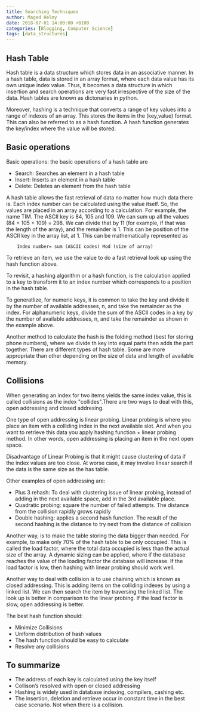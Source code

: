 ```yaml
---
title: Searching Techniques
author: Maged Helmy
date: 2018-07-01 14:00:00 +0100
categories: [Blogging, Computer Science]
tags: [data_structures]
---
```


## Hash Table

Hash table is a data structure which stores data in an associative manner. In a hash table, data is stored in an array format, where each data value has its own unique index value. Thus, it becomes a data structure in which insertion and search operations are very fast irrespective of the size of the data. Hash tables are known as dictonaries in python.

Moreover, hashing is a technique that converts a range of key values into a range of indexes of an array. This stores the items in the (key,value) format. This can also be referred to as a hash function. A hash function generates the key/index where the value will be stored.

## Basic operations

Basic operations: the basic operations of a hash table are

-	Search: Searches an element in a hash table
-	Insert: Inserts an element in a hash table
-	Delete: Deletes an element from the hash table


A hash table allows the fast retrieval of data no matter how much data there is. Each index number can be calculated using the value itself. So, the values are placed in an array according to a calculation. For example, the name TIM. The ASCII key is 84, 105 and 109. We can sum up all the values (84 + 105 + 109) = 298. We can divide that by 11 (for example, if that was the length of the array), and the remainder is 1. This can be position of the ASCII key in the array list, at 1. This can be mathematically represented as

```
	Index number= sum (ASCII codes) Mod (size of array)
```
To retrieve an item, we use the value to do a fast retrieval look up using the hash function above.

To revisit, a hashing algorithm or a hash function, is the calculation applied to a key to transform it to an index number which corresponds to a position in the hash table.

To generatlize, for numeric keys, it is common to take the key and divide it by the number of available addresses, n, and take the remainder as the index. For alphanumeric keys, divide the sum of the ASCII codes in a key by the number of available addresses, n, and take the remainder as shown in the example above.

Another method to calculate the hash is the folding method (best for storing phone numbers), where we divide th key into equal parts then adds the part together. There are different types of hash table. Some are more appropriate than other depending on the size of data and length of available memory.

## Collisions

When generating an index for two items yields the same index value, this is called collisions as the index "collides".There are two ways to deal with this, open addressing and closed addresing.

One type of open addressing is linear probing. Linear probing is where you place an item with a colliding index in the next available slot. And when you want to retrieve this data you apply hashing function + linear probing method. In other words, open addressing is placing an item in the next open space.

Disadvantage of Linear Probing is that it might cause clustering of data if the index values are too close. At worse case, it may involve linear search if the data is the same size as the has table.

Other examples of open addressing are:
-	Plus 3 rehash: To deal with clustering issue of linear probing, instead of adding in the next available space, add in the 3rd available place.
-	Quadratic probing: square the number of failed attempts. The distance from the collision rapidly grows rapidly
-	Double hashing: applies a second hash function. The result of the second hashing is the distance to try next from the distance of collision

Another way, is to make the table storing the data bigger than needed. For example, to make only 70% of the hash table to be only occupied. This is called the load factor, where the total data occupied is less than the actual size of the array. A dynamic sizing can be applied, where if the database reaches the value of the loading factor the database will increase. If the load factor is low, then hashing with linear probing should work well.

Another way to deal with collision is to use chaining which is known as closed addressing. This is adding items on the colliding indexes by using a linked list. We can then search the item by traversing the linked list. The look up is better in comparison to the linear probing. If the load factor is slow, open addressing is better.

The best hash function should:

-	Minimize Collisions
-	Uniform distribution of hash values
-	The hash function should be easy to calculate
-	Resolve any collisions

## To summarize

-	The address of each key is calculated using the key itself
-	Collison’s resolved with open or closed addressing
-	Hashing is widely used in database indexing, compilers, cashing etc.
-	The insertion, deletion and retrieve occur in constant time in the best case scenario. Not when there is a collision.

